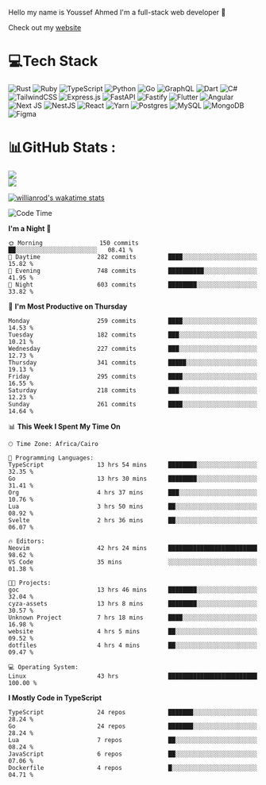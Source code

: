 Hello my name is Youssef Ahmed I'm a full-stack web developer 👋

Check out my [website](https://youssefahmed.vercel.app)
 
# 💻Tech Stack

![Rust](https://img.shields.io/badge/rust-%23000000.svg?style=for-the-badge&logo=rust&logoColor=white) ![Ruby](https://img.shields.io/badge/ruby-%23CC342D.svg?style=for-the-badge&logo=ruby&logoColor=white) ![TypeScript](https://img.shields.io/badge/typescript-%23007ACC.svg?style=for-the-badge&logo=typescript&logoColor=white) ![Python](https://img.shields.io/badge/python-3670A0?style=for-the-badge&logo=python&logoColor=ffdd54) ![Go](https://img.shields.io/badge/go-%2300ADD8.svg?style=for-the-badge&logo=go&logoColor=white) ![GraphQL](https://img.shields.io/badge/-GraphQL-E10098?style=for-the-badge&logo=graphql&logoColor=white) ![Dart](https://img.shields.io/badge/dart-%230175C2.svg?style=for-the-badge&logo=dart&logoColor=white) ![C#](https://img.shields.io/badge/c%23-%23239120.svg?style=for-the-badge&logo=c-sharp&logoColor=white) ![TailwindCSS](https://img.shields.io/badge/tailwindcss-%2338B2AC.svg?style=for-the-badge&logo=tailwind-css&logoColor=white) ![Express.js](https://img.shields.io/badge/express.js-%23404d59.svg?style=for-the-badge&logo=express&logoColor=%2361DAFB) ![FastAPI](https://img.shields.io/badge/FastAPI-005571?style=for-the-badge&logo=fastapi) ![Fastify](https://img.shields.io/badge/fastify-%23000000.svg?style=for-the-badge&logo=fastify&logoColor=white) ![Flutter](https://img.shields.io/badge/Flutter-%2302569B.svg?style=for-the-badge&logo=Flutter&logoColor=white) ![Angular](https://img.shields.io/badge/angular-%23DD0031.svg?style=for-the-badge&logo=angular&logoColor=white) ![Next JS](https://img.shields.io/badge/Next-black?style=for-the-badge&logo=next.js&logoColor=white) ![NestJS](https://img.shields.io/badge/nestjs-%23E0234E.svg?style=for-the-badge&logo=nestjs&logoColor=white) ![React](https://img.shields.io/badge/react-%2320232a.svg?style=for-the-badge&logo=react&logoColor=%2361DAFB) ![Yarn](https://img.shields.io/badge/yarn-%232C8EBB.svg?style=for-the-badge&logo=yarn&logoColor=white) ![Postgres](https://img.shields.io/badge/postgres-%23316192.svg?style=for-the-badge&logo=postgresql&logoColor=white) ![MySQL](https://img.shields.io/badge/mysql-%2300f.svg?style=for-the-badge&logo=mysql&logoColor=white) ![MongoDB](https://img.shields.io/badge/MongoDB-%234ea94b.svg?style=for-the-badge&logo=mongodb&logoColor=white)     ![Figma](https://img.shields.io/badge/figma-%23F24E1E.svg?style=for-the-badge&logo=figma&logoColor=white)

# 📊GitHub Stats :

![](https://github-readme-stats.vercel.app/api?username=joetifa2003&theme=tokyonight&hide_border=false&include_all_commits=false&count_private=false)<br/>
![](https://github-readme-streak-stats.herokuapp.com/?user=joetifa2003&theme=tokyonight&hide_border=false)<br/>

[![willianrod's wakatime stats](https://github-readme-stats.vercel.app/api/wakatime?username=joetifa2003&layout=compact)](https://github.com/anuraghazra/github-readme-stats)
<!--START_SECTION:waka-->
![Code Time](http://img.shields.io/badge/Code%20Time-3%2C100%20hrs%2050%20mins-blue)

**I'm a Night 🦉** 

```text
🌞 Morning                150 commits         ██░░░░░░░░░░░░░░░░░░░░░░░   08.41 % 
🌆 Daytime                282 commits         ████░░░░░░░░░░░░░░░░░░░░░   15.82 % 
🌃 Evening                748 commits         ██████████░░░░░░░░░░░░░░░   41.95 % 
🌙 Night                  603 commits         ████████░░░░░░░░░░░░░░░░░   33.82 % 
```
📅 **I'm Most Productive on Thursday** 

```text
Monday                   259 commits         ████░░░░░░░░░░░░░░░░░░░░░   14.53 % 
Tuesday                  182 commits         ███░░░░░░░░░░░░░░░░░░░░░░   10.21 % 
Wednesday                227 commits         ███░░░░░░░░░░░░░░░░░░░░░░   12.73 % 
Thursday                 341 commits         █████░░░░░░░░░░░░░░░░░░░░   19.13 % 
Friday                   295 commits         ████░░░░░░░░░░░░░░░░░░░░░   16.55 % 
Saturday                 218 commits         ███░░░░░░░░░░░░░░░░░░░░░░   12.23 % 
Sunday                   261 commits         ████░░░░░░░░░░░░░░░░░░░░░   14.64 % 
```


📊 **This Week I Spent My Time On** 

```text
🕑︎ Time Zone: Africa/Cairo

💬 Programming Languages: 
TypeScript               13 hrs 54 mins      ████████░░░░░░░░░░░░░░░░░   32.35 % 
Go                       13 hrs 30 mins      ████████░░░░░░░░░░░░░░░░░   31.41 % 
Org                      4 hrs 37 mins       ███░░░░░░░░░░░░░░░░░░░░░░   10.76 % 
Lua                      3 hrs 50 mins       ██░░░░░░░░░░░░░░░░░░░░░░░   08.92 % 
Svelte                   2 hrs 36 mins       ██░░░░░░░░░░░░░░░░░░░░░░░   06.07 % 

🔥 Editors: 
Neovim                   42 hrs 24 mins      █████████████████████████   98.62 % 
VS Code                  35 mins             ░░░░░░░░░░░░░░░░░░░░░░░░░   01.38 % 

🐱‍💻 Projects: 
goc                      13 hrs 46 mins      ████████░░░░░░░░░░░░░░░░░   32.04 % 
cyza-assets              13 hrs 8 mins       ████████░░░░░░░░░░░░░░░░░   30.57 % 
Unknown Project          7 hrs 18 mins       ████░░░░░░░░░░░░░░░░░░░░░   16.98 % 
website                  4 hrs 5 mins        ██░░░░░░░░░░░░░░░░░░░░░░░   09.52 % 
dotfiles                 4 hrs 4 mins        ██░░░░░░░░░░░░░░░░░░░░░░░   09.47 % 

💻 Operating System: 
Linux                    43 hrs              █████████████████████████   100.00 % 
```

**I Mostly Code in TypeScript** 

```text
TypeScript               24 repos            ███████░░░░░░░░░░░░░░░░░░   28.24 % 
Go                       24 repos            ███████░░░░░░░░░░░░░░░░░░   28.24 % 
Lua                      7 repos             ██░░░░░░░░░░░░░░░░░░░░░░░   08.24 % 
JavaScript               6 repos             ██░░░░░░░░░░░░░░░░░░░░░░░   07.06 % 
Dockerfile               4 repos             █░░░░░░░░░░░░░░░░░░░░░░░░   04.71 % 
```




<!--END_SECTION:waka-->
